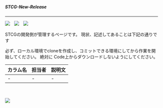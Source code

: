 ﻿##### STCG-New-Release
---
![](https://img.shields.io/badge/S.T.C.G.-ver.2019--04--19-red.svg)　![](https://img.shields.io/github/issues-raw/stcg-document/STCG-New-Release.svg?color=red&label=%E5%95%8F%E9%A1%8C%E7%82%B9)　![](https://img.shields.io/github/commit-activity/w/stcg-document/STCG-New-Release.svg?color=red&label=%E3%82%B3%E3%83%9F%E3%83%83%E3%83%88%E3%83%AC%E3%83%BC%E3%83%88) 

STCGの開発側が管理するページです。
現状、記述してあることは下記の通りです

必ず、ローカル環境でcloneを作成し、コミットできる環境にしてから作業を開始してください。
絶対に Code上からダウンロードしないようにしてください。

| カラム名 | 担当者 | 説明文 |
----|----|---- 
| - | - | - |

<br><br>
![](https://img.gifmagazine.net/gifmagazine/images/3003682/original.gif)
